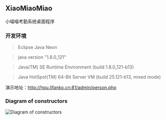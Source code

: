 ## XiaoMiaoMiao

小喵喵考勤系统桌面程序

### 开发环境
> Eclipse Java Neon

> java version "1.8.0_121"

> Java(TM) SE Runtime Environment (build 1.8.0_121-b13)

> Java HotSpot(TM) 64-Bit Server VM (build 25.121-b13, mixed mode)

演示地址：http://hpu.lifanko.cn:81/admin/person.php

### Diagram of constructors

![Diagram of constructors](https://raw.githubusercontent.com/lifankohome/xiaomiao/master/diagramXiaomiao.jpg)